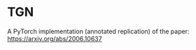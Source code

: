 # TGN
A PyTorch implementation (annotated replication) of the paper: https://arxiv.org/abs/2006.10637
